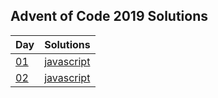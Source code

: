 ## Advent of Code 2019 Solutions
| Day                                       | Solutions                                                                                    |
|-------------------------------------------|----------------------------------------------------------------------------------------------|
| [01](https://adventofcode.com/2019/day/1) | [javascript](https://github.com/sequentialchaos/advent2019/blob/master/day01/js/solution.js) |
| [02](https://adventofcode.com/2019/day/2) | [javascript](https://github.com/sequentialchaos/advent2019/blob/master/day02/js/solution.js) |
